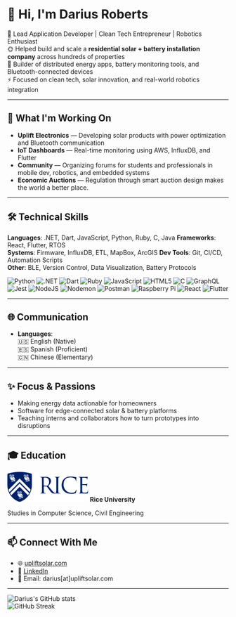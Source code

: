 # 👋 Hi, I'm Darius Roberts

🚀 Lead Application Developer | Clean Tech Entrepreneur | Robotics Enthusiast  
🌞 Helped build and scale a **residential solar + battery installation company** across hundreds of properties  
🔧 Builder of distributed energy apps, battery monitoring tools, and Bluetooth-connected devices  
⚡ Focused on clean tech, solar innovation, and real-world robotics integration

---

## 🔭 What I'm Working On

- **Uplift Electronics** — Developing solar products with power optimization and Bluetooth communication  
- **IoT Dashboards** — Real-time monitoring using AWS, InfluxDB, and Flutter  
- **Community** — Organizing forums for students and professionals in mobile dev, robotics, and embedded systems
- **Economic Auctions** — Regulation through smart auction design makes the world a better place.

---

## 🛠️ Technical Skills

**Languages**: .NET, Dart, JavaScript, Python, Ruby, C, Java
**Frameworks**: React, Flutter, RTOS  
**Systems**: Firmware, InfluxDB, ETL, MapBox, ArcGIS
**Dev Tools**: Git, CI/CD, Automation Scripts  
**Other**: BLE, Version Control, Data Visualization, Battery Protocols


![Python](https://img.shields.io/badge/python-3670A0?style=for-the-badge&logo=python&logoColor=ffdd54)
![.NET](https://img.shields.io/badge/.NET-5C2D91?style=for-the-badge&logo=.net&logoColor=white)
![Dart](https://img.shields.io/badge/dart-%230175C2.svg?style=for-the-badge&logo=dart&logoColor=white)
![Ruby](https://img.shields.io/badge/ruby-%23CC342D.svg?style=for-the-badge&logo=ruby&logoColor=white)
![JavaScript](https://img.shields.io/badge/javascript-%23323330.svg?style=for-the-badge&logo=javascript&logoColor=%23F7DF1E)
![HTML5](https://img.shields.io/badge/html5-%23E34F26.svg?style=for-the-badge&logo=html5&logoColor=white)
![C](https://img.shields.io/badge/c-%2300599C.svg?style=for-the-badge&logo=c%2B%2B&logoColor=white)
![GraphQL](https://img.shields.io/badge/-GraphQL-E10098?style=for-the-badge&logo=graphql&logoColor=white)
![Jest](https://img.shields.io/badge/-jest-%23C21325?style=for-the-badge&logo=jest&logoColor=white)
![NodeJS](https://img.shields.io/badge/node.js-6DA55F?style=for-the-badge&logo=node.js&logoColor=white)
![Nodemon](https://img.shields.io/badge/NODEMON-%23323330.svg?style=for-the-badge&logo=nodemon&logoColor=%BBDEAD)
![Postman](https://img.shields.io/badge/Postman-FF6C37?style=for-the-badge&logo=postman&logoColor=white)
![Raspberry Pi](https://img.shields.io/badge/-RaspberryPi-C51A4A?style=for-the-badge&logo=Raspberry-Pi)
![React](https://img.shields.io/badge/react-%2320232a.svg?style=for-the-badge&logo=react&logoColor=%2361DAFB)
![Flutter](https://img.shields.io/badge/Flutter-%2302569B.svg?style=for-the-badge&logo=Flutter&logoColor=white)

---

## 🌐 Communication

- **Languages**:  
  🇺🇸 English (Native)  
  🇪🇸 Spanish (Proficient)  
  🇨🇳 Chinese (Elementary)

---

## ✨ Focus & Passions
  
- Making energy data actionable for homeowners  
- Software for edge-connected solar & battery platforms  
- Teaching interns and collaborators how to turn prototypes into disruptions

---

## 🎓 Education

![Rice University png](https://raw.githubusercontent.com/jdar/jdar/refs/heads/main/assets/Rice_University_Horizontal_Blue.png)
**Rice University** 

Studies in Computer Science, Civil Engineering

---

## 📫 Connect With Me

- 🌐 [upliftsolar.com](https://upliftsolar.com)  
- 💼 [LinkedIn](https://linkedin.com/in/dariusroberts/)  
- 📨 Email: darius[at]upliftsolar.com

---

![Darius's GitHub stats](https://github-readme-stats.vercel.app/api?username=jdar&show_icons=true&theme=default)  
![GitHub Streak](https://github-readme-streak-stats.herokuapp.com/?user=jdar&theme=default)
